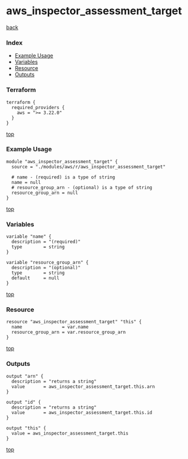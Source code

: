 # aws_inspector_assessment_target
[back](../aws.md)
### Index
- [Example Usage](#example-usage)
- [Variables](#variables)
- [Resource](#resource)
- [Outputs](#outputs)
### Terraform
```hcl
terraform {
  required_providers {
    aws = ">= 3.22.0"
  }
}
```
[top](#index)
### Example Usage
```hcl
module "aws_inspector_assessment_target" {
  source = "./modules/aws/r/aws_inspector_assessment_target"

  # name - (required) is a type of string
  name = null
  # resource_group_arn - (optional) is a type of string
  resource_group_arn = null
}
```
[top](#index)
### Variables
```hcl
variable "name" {
  description = "(required)"
  type        = string
}

variable "resource_group_arn" {
  description = "(optional)"
  type        = string
  default     = null
}
```
[top](#index)

### Resource
```hcl
resource "aws_inspector_assessment_target" "this" {
  name               = var.name
  resource_group_arn = var.resource_group_arn
}
```
[top](#index)
### Outputs
```hcl
output "arn" {
  description = "returns a string"
  value       = aws_inspector_assessment_target.this.arn
}

output "id" {
  description = "returns a string"
  value       = aws_inspector_assessment_target.this.id
}

output "this" {
  value = aws_inspector_assessment_target.this
}
```
[top](#index)
